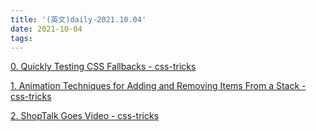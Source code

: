 ```yaml
---
title: '(英文)daily-2021.10.04'
date: 2021-10-04
tags:
---
```


[0. Quickly Testing CSS Fallbacks - css-tricks](https://css-tricks.com/quickly-testing-css-fallbacks/)

[1. Animation Techniques for Adding and Removing Items From a Stack - css-tricks](https://css-tricks.com/animation-techniques-for-adding-and-removing-items-from-a-stack/)

[2. ShopTalk Goes Video - css-tricks](https://css-tricks.com/shoptalk-goes-video/)